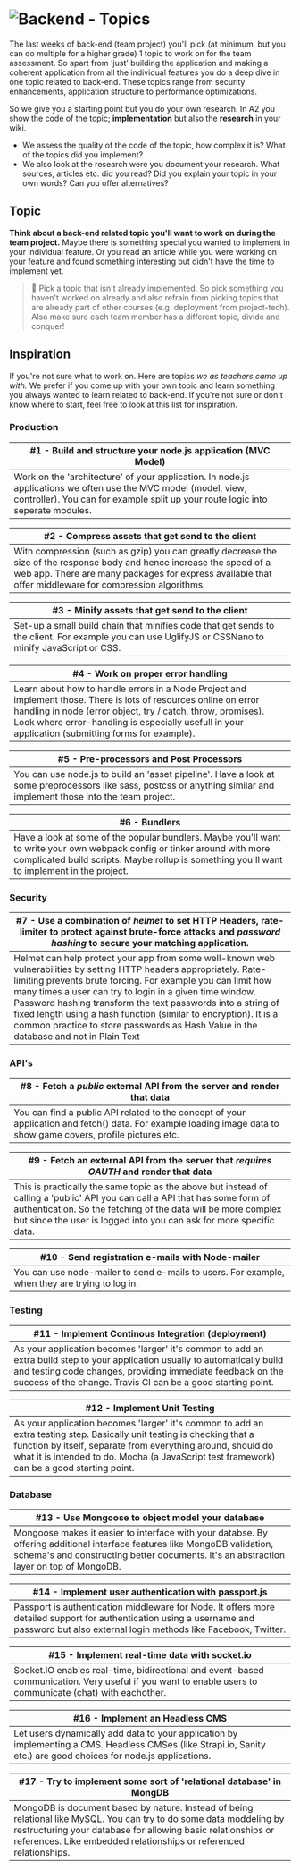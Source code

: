 # ![Backend - Topics][banner-topics]

The last weeks of back-end (team project) you'll pick (at minimum, but you can do multiple for a higher grade) 1 topic to work on for the team assessment. So apart from 'just' building the application and making a coherent application from all the individual features you do a deep dive in one topic related to back-end. These topics range from security enhancements, application structure to performance optimizations.

So we give you a starting point but you do your own research. In A2 you show the code of the topic; **implementation** but also the **research** in your wiki. 

* We assess the quality of the code of the topic, how complex it is? What of the topics did you implement? 
* We also look at the research were you document your research. What sources, articles etc. did you read? Did you explain your topic in your own words? Can you offer alternatives?

## Topic

**Think about a back-end related topic you'll want to work on during the team project.** Maybe there is something special you wanted to implement in your individual feature. Or you read an article while you were working on your feature and found something interesting but didn't have the time to implement yet.

> 🚨 Pick a topic that isn't already implemented. So pick something you haven't worked on already and also refrain from picking topics that are already part of other courses (e.g. deployment from project-tech). Also make sure each team member has a different topic, divide and conquer!

## Inspiration

If you're not sure what to work on. Here are topics _we as teachers came up with._ We prefer if you come up with your own topic and learn something you always wanted to learn related to back-end. If you're not sure or don't know where to start, feel free to look at this list for inspiration.

### Production

| #1 - Build and structure your node.js application (MVC Model) |
|---|
| Work on the 'architecture' of your application. In node.js applications we often use the MVC model (model, view, controller). You can for example split up your route logic into seperate modules. |

| #2 - Compress assets that get send to the client |
|---|
| With compression (such as gzip) you can greatly decrease the size of the response body and hence increase the speed of a web app. There are many packages for express available that offer middleware for compression algorithms. |

| #3 - Minify assets that get send to the client |
|---|
| Set-up a small build chain that minifies code that get sends to the client. For example you can use UglifyJS or CSSNano to minify JavaScript or CSS. |

| #4 - Work on proper error handling |
|---|
| Learn about how to handle errors in a Node Project and implement those. There is lots of resources online on error handling in node (error object, try / catch, throw, promises). Look where error-handling is especially usefull in your application (submitting forms for example).  |

| #5 - Pre-processors and Post Processors |
|---|
| You can use node.js to build an 'asset pipeline'. Have a look at some preprocessors like sass, postcss or anything similar and implement those into the team project. |

| #6 - Bundlers |
|---|
| Have a look at some of the popular bundlers. Maybe you'll want to write your own webpack config or tinker around with more complicated build scripts. Maybe rollup is something you'll want to implement in the project. |


### Security

| #7 - Use a combination of _helmet_ to set HTTP Headers, rate-limiter to protect against brute-force attacks and _password hashing_ to secure your matching application.  |
|---|
| Helmet can help protect your app from some well-known web vulnerabilities by setting HTTP headers appropriately. Rate-limiting prevents brute forcing. For example you can limit how many times a user can try to login in a given time window. Password hashing transform the text passwords into a string of fixed length using a hash function (similar to encryption). It is a common practice to store passwords as Hash Value in the database and not in Plain Text|

### API's

| #8 - Fetch a _public_ external API from the server and render that data |
|---|
| You can find a public API related to the concept of your application and fetch() data. For example loading image data to show game covers, profile pictures etc. |

| #9 - Fetch an external API from the server that _requires OAUTH_ and render that data |
|---|
| This is practically the same topic as the above but instead of calling a 'public' API you can call a API that has some form of authentication. So the fetching of the data will be more complex but since the user is logged into you can ask for more specific data.  |

| #10 - Send registration e-mails with Node-mailer |
|---|
| You can use node-mailer to send e-mails to users. For example, when they are trying to log in. |

### Testing

| #11 - Implement Continous Integration (deployment) |
|---|
| As your application becomes 'larger' it's common to add an extra build step to your application usually to automatically build and testing code changes, providing immediate feedback on the success of the change. Travis CI can be a good starting point.  |

| #12 - Implement Unit Testing |
|---|
| As your application becomes 'larger' it's common to add an extra testing step. Basically unit testing is checking that a function by itself, separate from everything around, should do what it is intended to do. Mocha (a JavaScript test framework) can be a good starting point. |

### Database

| #13 - Use Mongoose to object model your database |
|---|
| Mongoose makes it easier to interface with your databse. By offering additional interface features like MongoDB validation, schema's and constructing better documents. It's an abstraction layer on top of MongoDB.|

| #14 - Implement user authentication with passport.js |
|---|
| Passport is authentication middleware for Node. It offers more detailed support for authentication using a username and password but also external login methods like Facebook, Twitter. |

| #15 - Implement real-time data with socket.io |
|---|
| Socket.IO enables real-time, bidirectional and event-based communication. Very useful if you want to enable users to communicate (chat) with eachother. |

| #16 - Implement an Headless CMS |
|---|
| Let users dynamically add data to your application by implementing a CMS. Headless CMSes (like Strapi.io, Sanity etc.) are good choices for node.js applications. |

| #17 -  Try to implement some sort of 'relational database' in MongDB |
|---|
| MongoDB is document based by nature. Instead of being relational like MySQL. You can try to do some data moddeling by restructuring your database for allowing basic relationships or references. Like embedded relationships or referenced relationships. |

[banner-topics]: https://cmda-bt.github.io/be-course-20-21/assets/banner-topics.svg
